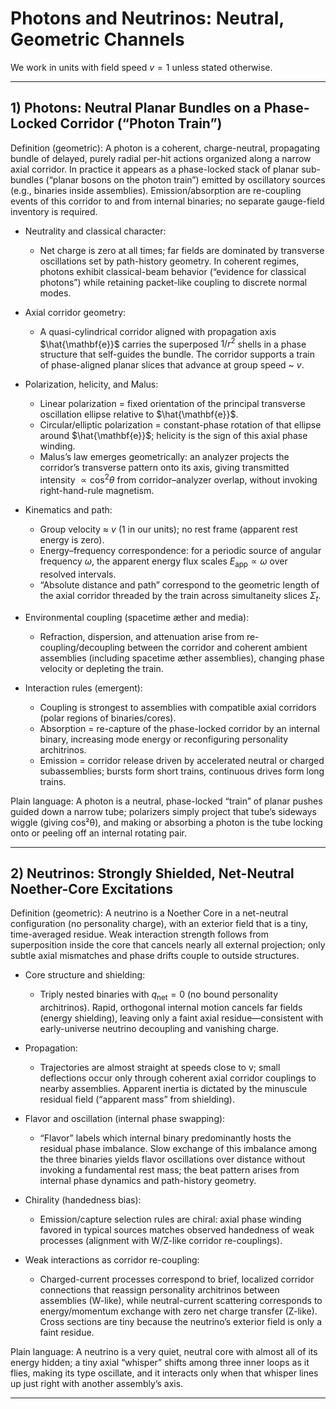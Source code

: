 # Photons and Neutrinos: Neutral, Geometric Channels

We work in units with field speed $v=1$ unless stated otherwise.

---

## 1) Photons: Neutral Planar Bundles on a Phase-Locked Corridor (“Photon Train”)

Definition (geometric): A photon is a coherent, charge-neutral, propagating bundle of delayed, purely radial per-hit actions organized along a narrow axial corridor. In practice it appears as a phase-locked stack of planar sub-bundles (“planar bosons on the photon train”) emitted by oscillatory sources (e.g., binaries inside assemblies). Emission/absorption are re-coupling events of this corridor to and from internal binaries; no separate gauge-field inventory is required.

- Neutrality and classical character:
  - Net charge is zero at all times; far fields are dominated by transverse oscillations set by path-history geometry. In coherent regimes, photons exhibit classical-beam behavior (“evidence for classical photons”) while retaining packet-like coupling to discrete normal modes.

- Axial corridor geometry:
  - A quasi-cylindrical corridor aligned with propagation axis $\hat{\mathbf{e}}$ carries the superposed $1/r^2$ shells in a phase structure that self-guides the bundle. The corridor supports a train of phase-aligned planar slices that advance at group speed ~ $v$.

- Polarization, helicity, and Malus:
  - Linear polarization = fixed orientation of the principal transverse oscillation ellipse relative to $\hat{\mathbf{e}}$.
  - Circular/elliptic polarization = constant-phase rotation of that ellipse around $\hat{\mathbf{e}}$; helicity is the sign of this axial phase winding.
  - Malus’s law emerges geometrically: an analyzer projects the corridor’s transverse pattern onto its axis, giving transmitted intensity $\propto \cos^2\theta$ from corridor–analyzer overlap, without invoking right-hand-rule magnetism.

- Kinematics and path:
  - Group velocity ≈ $v$ (1 in our units); no rest frame (apparent rest energy is zero).
  - Energy–frequency correspondence: for a periodic source of angular frequency $\omega$, the apparent energy flux scales $E_{\text{app}} \propto \omega$ over resolved intervals.
  - “Absolute distance and path” correspond to the geometric length of the axial corridor threaded by the train across simultaneity slices $\Sigma_t$.

- Environmental coupling (spacetime æther and media):
  - Refraction, dispersion, and attenuation arise from re-coupling/decoupling between the corridor and coherent ambient assemblies (including spacetime æther assemblies), changing phase velocity or depleting the train.

- Interaction rules (emergent):
  - Coupling is strongest to assemblies with compatible axial corridors (polar regions of binaries/cores).
  - Absorption = re-capture of the phase-locked corridor by an internal binary, increasing mode energy or reconfiguring personality architrinos.
  - Emission = corridor release driven by accelerated neutral or charged subassemblies; bursts form short trains, continuous drives form long trains.

Plain language: A photon is a neutral, phase-locked “train” of planar pushes guided down a narrow tube; polarizers simply project that tube’s sideways wiggle (giving cos²θ), and making or absorbing a photon is the tube locking onto or peeling off an internal rotating pair.

---

## 2) Neutrinos: Strongly Shielded, Net-Neutral Noether-Core Excitations

Definition (geometric): A neutrino is a Noether Core in a net-neutral configuration (no personality charge), with an exterior field that is a tiny, time-averaged residue. Weak interaction strength follows from superposition inside the core that cancels nearly all external projection; only subtle axial mismatches and phase drifts couple to outside structures.

- Core structure and shielding:
  - Triply nested binaries with $q_{\text{net}} = 0$ (no bound personality architrinos). Rapid, orthogonal internal motion cancels far fields (energy shielding), leaving only a faint axial residue—consistent with early-universe neutrino decoupling and vanishing charge.

- Propagation:
  - Trajectories are almost straight at speeds close to v; small deflections occur only through coherent axial corridor couplings to nearby assemblies. Apparent inertia is dictated by the minuscule residual field (“apparent mass” from shielding).

- Flavor and oscillation (internal phase swapping):
  - “Flavor” labels which internal binary predominantly hosts the residual phase imbalance. Slow exchange of this imbalance among the three binaries yields flavor oscillations over distance without invoking a fundamental rest mass; the beat pattern arises from internal phase dynamics and path-history geometry.

- Chirality (handedness bias):
  - Emission/capture selection rules are chiral: axial phase winding favored in typical sources matches observed handedness of weak processes (alignment with W/Z-like corridor re-couplings).

- Weak interactions as corridor re-coupling:
  - Charged-current processes correspond to brief, localized corridor connections that reassign personality architrinos between assemblies (W-like), while neutral-current scattering corresponds to energy/momentum exchange with zero net charge transfer (Z-like). Cross sections are tiny because the neutrino’s exterior field is only a faint residue.

Plain language: A neutrino is a very quiet, neutral core with almost all of its energy hidden; a tiny axial “whisper” shifts among three inner loops as it flies, making its type oscillate, and it interacts only when that whisper lines up just right with another assembly’s axis.

---
